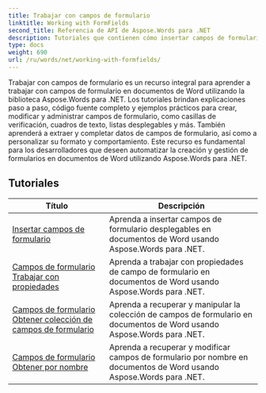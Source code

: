 ```yaml
---
title: Trabajar con campos de formulario
linktitle: Working with FormFields
second_title: Referencia de API de Aspose.Words para .NET
description: Tutoriales que contienen cómo insertar campos de formulario, trabajar con las propiedades de los campos de formulario, obtener una colección de campos de formulario y obtener campos de formulario por nombre en un documento de Word usando Aspose.Words para .NET.
type: docs
weight: 690
url: /ru/words/net/working-with-formfields/
---
```

Trabajar con campos de formulario es un recurso integral para aprender a trabajar con campos de formulario en documentos de Word utilizando la biblioteca Aspose.Words para .NET. Los tutoriales brindan explicaciones paso a paso, código fuente completo y ejemplos prácticos para crear, modificar y administrar campos de formulario, como casillas de verificación, cuadros de texto, listas desplegables y más. También aprenderá a extraer y completar datos de campos de formulario, así como a personalizar su formato y comportamiento. Este recurso es fundamental para los desarrolladores que deseen automatizar la creación y gestión de formularios en documentos de Word utilizando Aspose.Words para .NET.

 ## Tutoriales
| Título | Descripción |
| --- | --- |
| [Insertar campos de formulario](./insert-form-fields/) | Aprenda a insertar campos de formulario desplegables en documentos de Word usando Aspose.Words para .NET. |
| [Campos de formulario Trabajar con propiedades](./form-fields-work-with-properties/) | Aprenda a trabajar con propiedades de campo de formulario en documentos de Word usando Aspose.Words para .NET. |
| [Campos de formulario Obtener colección de campos de formulario](./form-fields-get-form-fields-collection/) | Aprenda a recuperar y manipular la colección de campos de formulario en documentos de Word usando Aspose.Words para .NET. |
| [Campos de formulario Obtener por nombre](./form-fields-get-by-name/) | Aprenda a recuperar y modificar campos de formulario por nombre en documentos de Word usando Aspose.Words para .NET. |